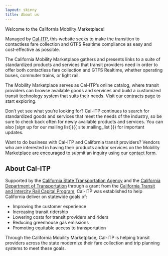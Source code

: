 ```yaml
---
layout: skinny
title: About us
---
```

Welcome to the California Mobility Marketplace!

Managed by <a href="http://www.calitp.org/" target="_blank">Cal-ITP</a>, this website seeks to make the transition to contactless fare collection and GTFS Realtime compliance as easy and cost-effective as possible.

The California Mobility Marketplace gathers and presents links to a suite of standardized products and services that transit providers need in order to offer both contactless fare collection and GTFS Realtime, whether operating buses, commuter trains, or light rail.

The Mobility Marketplace serves as Cal-ITP’s online catalog, where transit providers can browse available goods and services and build a customized transit technology system that suits their needs. Visit our [contracts page](/contracts) to start exploring.

Don’t yet see what you’re looking for? Cal-ITP continues to search for standardized goods and services that meet the needs of the industry, so be sure to check back often for newly available products and services. You can also [sign up for our mailing list]({{ site.mailing_list }}) for important updates.

Want to do business with Cal-ITP and California transit providers? Vendors who are interested in having their products and/or services on the Mobility Marketplace are encouraged to submit an inquiry using our [contact form](/contact).

## About Cal-ITP

Supported by the <a href="http://www.calsta.ca.gov/" target="_blank">California State Transportation Agency</a> and the
<a href="http://dot.ca.gov/" target="_blank">California Department of Transportation</a> through a grant from the
<a href="https://calsta.ca.gov/subject-areas/transit-intercity-rail-capital-prog/" target="_blank">California Transit and Intercity Rail Capital Program</a>, Cal-ITP was established to help California deliver on statewide goals of:

* Improving the customer experience
* Increasing transit ridership
* Lowering costs for transit providers and riders
* Reducing greenhouse gas emissions
* Promoting equitable access to transportation

Through the California Mobility Marketplace, Cal-ITP is helping transit providers across the state modernize their fare collection and trip planning systems to meet these goals.
